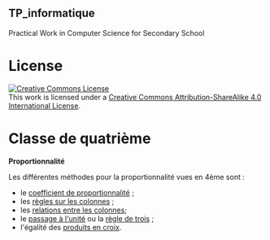 ## TP_informatique

Practical Work in Computer Science for Secondary School

# License

<a rel="license" href="http://creativecommons.org/licenses/by-sa/4.0/"><img alt="Creative Commons License" style="border-width:0" src="https://i.creativecommons.org/l/by-sa/4.0/88x31.png" /></a><br />This work is licensed under a <a rel="license" href="http://creativecommons.org/licenses/by-sa/4.0/">Creative Commons Attribution-ShareAlike 4.0 International License</a>.

# Classe de quatrième

__Proportionnalité__

Les différentes méthodes pour la proportionnalité vues en 4ème sont :

* le [coefficient de proportionnalité](https://fr.wikipedia.org/wiki/Coefficient#Coefficient_de_proportionnalit.C3.A9) ; 
* les [règles sur les colonnes](https://fr.wikipedia.org/wiki/Proportionnalit%C3%A9#Tableau_de_proportionnalit%C3%A9) ;
* les [relations entre les colonnes](https://fr.wikipedia.org/wiki/Proportionnalit%C3%A9#Tableau_de_proportionnalit%C3%A9); 
* le [passage à l'unité](https://fr.wikipedia.org/wiki/R%C3%A8gle_de_trois#R%C3%A9duction_%C3%A0_l'unit%C3%A9) ou la [règle de trois](https://fr.wikipedia.org/wiki/R%C3%A8gle_de_trois) ;
* l'égalité des [produits en croix](https://fr.wikipedia.org/wiki/R%C3%A8gle_de_trois#Produits_en_croix).
